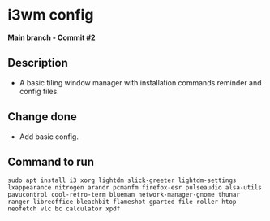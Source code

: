 # i3wm config

**Main branch - Commit #2**

## Description

- A basic tiling window manager with installation commands reminder and config files.

## Change done

- Add basic config.

## Command to run

```
sudo apt install i3 xorg lightdm slick-greeter lightdm-settings lxappearance nitrogen arandr pcmanfm firefox-esr pulseaudio alsa-utils pavucontrol cool-retro-term blueman network-manager-gnome thunar ranger libreoffice bleachbit flameshot gparted file-roller htop neofetch vlc bc calculator xpdf
```
